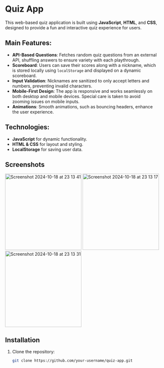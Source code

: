 # Quiz App

This web-based quiz application is built using **JavaScript**, **HTML**, and **CSS**, designed to provide a fun and interactive quiz experience for users.

## Main Features:

- **API-Based Questions**: Fetches random quiz questions from an external API, shuffling answers to ensure variety with each playthrough.
- **Scoreboard**: Users can save their scores along with a nickname, which is stored locally using `localStorage` and displayed on a dynamic scoreboard.
- **Input Validation**: Nicknames are sanitized to only accept letters and numbers, preventing invalid characters.
- **Mobile-First Design**: The app is responsive and works seamlessly on both desktop and mobile devices. Special care is taken to avoid zooming issues on mobile inputs.
- **Animations**: Smooth animations, such as bouncing headers, enhance the user experience.

## Technologies:

- **JavaScript** for dynamic functionality.
- **HTML & CSS** for layout and styling.
- **LocalStorage** for saving user data.

## Screenshots
<img width="250" alt="Screenshot 2024-10-18 at 23 13 41" src="https://github.com/user-attachments/assets/41c349b1-f06a-44b1-82a2-1ca186657a56">
<img width="250" alt="Screenshot 2024-10-18 at 23 13 17" src="https://github.com/user-attachments/assets/33120c41-73ca-4390-8dfa-8e81a216360f">
<img width="250" alt="Screenshot 2024-10-18 at 23 13 31" src="https://github.com/user-attachments/assets/281d82f6-c30d-4a2e-919c-59d197e83efc">

## Installation

1. Clone the repository:
   ```bash
   git clone https://github.com/your-username/quiz-app.git
